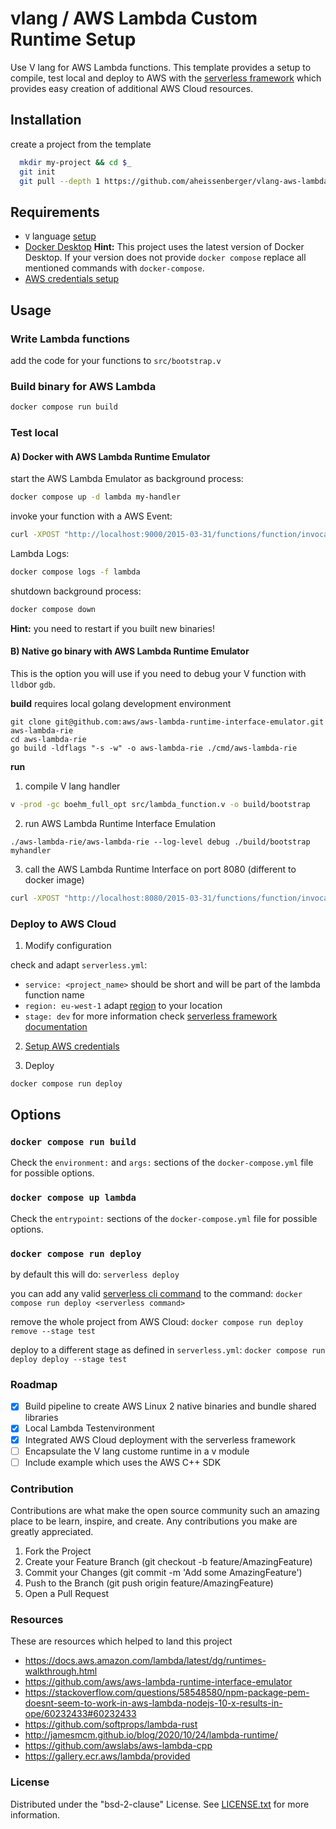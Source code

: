 # vlang / AWS Lambda Custom Runtime Setup

Use V lang for AWS Lambda functions. This template provides a setup 
to  compile, test local and deploy to AWS with the [serverless framework](https://www.serverless.com/framework/docs/providers/aws/guide/intro/) which provides easy creation of additional AWS Cloud resources.
## Installation 

create a project from the template

```bash
  mkdir my-project && cd $_
  git init
  git pull --depth 1 https://github.com/aheissenberger/vlang-aws-lambda.git
```

## Requirements

* `V` language [setup](https://vlang.io)
* [Docker Desktop](https://www.docker.com/products/docker-desktop)
  **Hint:** This project uses the latest version of Docker Desktop. If your version does not provide `docker compose` replace all mentioned commands with `docker-compose`.
* [AWS credentials setup](https://docs.aws.amazon.com/serverless-application-model/latest/developerguide/serverless-getting-started-set-up-credentials.html)

## Usage

### Write Lambda functions

add the code for your functions to `src/bootstrap.v`

### Build binary for AWS Lambda

```sh
docker compose run build
```

### Test local 
#### A) Docker with AWS Lambda Runtime Emulator

start the AWS Lambda Emulator as background process:
```sh
docker compose up -d lambda my-handler
```

invoke your function with a AWS Event:
```sh
curl -XPOST "http://localhost:9000/2015-03-31/functions/function/invocations" -d '{"payload":"hello world!"}'
```

Lambda Logs:
```sh
docker compose logs -f lambda
```

shutdown background process:
```sh
docker compose down
```
**Hint:** you need to restart if you built new binaries!

#### B) Native go binary with AWS Lambda Runtime Emulator

This is the option you will use if you need to debug your V function with `lldb`or `gdb`.

**build**
requires local golang development environment
```
git clone git@github.com:aws/aws-lambda-runtime-interface-emulator.git aws-lambda-rie
cd aws-lambda-rie
go build -ldflags "-s -w" -o aws-lambda-rie ./cmd/aws-lambda-rie
```

**run**
1. compile V lang handler
```sh
v -prod -gc boehm_full_opt src/lambda_function.v -o build/bootstrap
```

2. run AWS Lambda Runtime Interface Emulation
```
./aws-lambda-rie/aws-lambda-rie --log-level debug ./build/bootstrap myhandler
```
3. call the AWS Lambda Runtime Interface on port 8080 (different to docker image)

```sh
curl -XPOST "http://localhost:8080/2015-03-31/functions/function/invocations" -d '{"payload":"hello world!"}'
```

### Deploy to AWS Cloud

1. Modify configuration

check and adapt  `serverless.yml`:
* `service: <project_name>` should be short and will be part of the lambda function name
* `region: eu-west-1` adapt [region](https://docs.aws.amazon.com/general/latest/gr/lambda-service.html) to your location
* `stage: dev`
for more information check [serverless framework documentation](https://www.serverless.com/framework/docs/providers/aws/guide/serverless.yml/)

2. [Setup AWS credentials](https://docs.aws.amazon.com/serverless-application-model/latest/developerguide/serverless-getting-started-set-up-credentials.html)

3. Deploy
```sh
docker compose run deploy
```

## Options

### `docker compose run build`

Check the `environment:` and `args:` sections of the `docker-compose.yml` file for possible options.

### `docker compose up lambda`

Check the `entrypoint:` sections of the `docker-compose.yml` file for possible options.

### `docker compose run deploy`

by default this will do:
`serverless deploy`

you can add any valid [serverless cli command](https://www.serverless.com/framework/docs/providers/aws/cli-reference/) to the command:
`docker compose run deploy <serverless command>`

remove the whole project from AWS Cloud:
`docker compose run deploy remove --stage test`

deploy to a different stage as defined in `serverless.yml`:
`docker compose run deploy deploy --stage test`


### Roadmap

 - [X] Build pipeline to create AWS Linux 2 native binaries and bundle shared libraries
 - [X] Local Lambda Testenvironment
 - [X] Integrated AWS Cloud deployment with the serverless framework 
 - [ ] Encapsulate the V lang custome runtime in a v module
 - [ ] Include example which uses the AWS C++ SDK

### Contribution

Contributions are what make the open source community such an amazing place to be learn, inspire, and create. Any contributions you make are greatly appreciated.

1. Fork the Project
1. Create your Feature Branch (git checkout -b feature/AmazingFeature)
1. Commit your Changes (git commit -m 'Add some AmazingFeature')
1. Push to the Branch (git push origin feature/AmazingFeature)
1. Open a Pull Request

### Resources
These are resources which helped to land this project
* https://docs.aws.amazon.com/lambda/latest/dg/runtimes-walkthrough.html
* https://github.com/aws/aws-lambda-runtime-interface-emulator
* https://stackoverflow.com/questions/58548580/npm-package-pem-doesnt-seem-to-work-in-aws-lambda-nodejs-10-x-results-in-ope/60232433#60232433
* https://github.com/softprops/lambda-rust
* http://jamesmcm.github.io/blog/2020/10/24/lambda-runtime/
* https://github.com/awslabs/aws-lambda-cpp
* https://gallery.ecr.aws/lambda/provided

### License

Distributed under the "bsd-2-clause" License. See [LICENSE.txt](LICENSE.txt) for more information.
